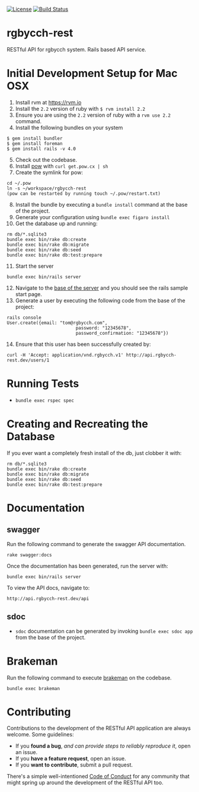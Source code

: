 [![License](http://img.shields.io/badge/license-MIT-green.svg?style=flat)](https://github.com/rgbycch/rgbycch-rest/blob/master/LICENSE)
[![Build Status](https://img.shields.io/travis/rgbycch/rgbycch-rest/master.svg?style=flat)](https://travis-ci.org/rgbycch/rgbycch-rest)
# rgbycch-rest
RESTful API for rgbycch system. Rails based API service.
# Initial Development Setup for Mac OSX
1. Install rvm at https://rvm.io
2. Install the `2.2` version of ruby with ```$ rvm install 2.2```
3. Ensure you are using the `2.2` version of ruby with a ```rvm use 2.2``` command.
4. Install the following bundles on your system
```
$ gem install bundler
$ gem install foreman
$ gem install rails -v 4.0
```
5. Check out the codebase.
6. Install [pow](http://pow.cx) with ```curl get.pow.cx | sh```
7. Create the symlink for pow:
```
cd ~/.pow
ln -s ~/workspace/rgbycch-rest
(pow can be restarted by running touch ~/.pow/restart.txt)
```
8. Install the bundle by executing a ```bundle install``` command at the base of the project.
9. Generate your configuration using ```bundle exec figaro install```
10. Get the database up and running:
```
rm db/*.sqlite3
bundle exec bin/rake db:create
bundle exec bin/rake db:migrate
bundle exec bin/rake db:seed
bundle exec bin/rake db:test:prepare
```
11. Start the server
```
bundle exec bin/rails server
```
12. Navigate to the [base of the server](http://rgbycch-rest.dev) and you should see the rails sample start page.
13. Generate a user by executing the following code from the base of the project:
```
rails console
User.create({email: "tom@rgbycch.com",
                          password: "12345678",
                          password_confirmation: "12345678"})
```
14. Ensure that this user has been successfully created by:
```
curl -H 'Accept: application/vnd.rgbycch.v1' http://api.rgbycch-rest.dev/users/1
```
# Running Tests
- ```bundle exec rspec spec```
# Creating and Recreating the Database
If you ever want a completely fresh install of the db, just clobber it with:
```
rm db/*.sqlite3
bundle exec bin/rake db:create
bundle exec bin/rake db:migrate
bundle exec bin/rake db:seed
bundle exec bin/rake db:test:prepare
```
# Documentation
## swagger
Run the following command to generate the swagger API documentation.
```
rake swagger:docs
```
Once the documentation has been generated, run the server with:
```
bundle exec bin/rails server
```
To view the API docs, navigate to:
```
http://api.rgbycch-rest.dev/api
```
## sdoc
- `sdoc` documentation can be generated by invoking ```bundle exec sdoc app``` from the base of the project.
# Brakeman
Run the following command to execute [brakeman](http://brakemanscanner.org/) on the codebase.
```
bundle exec brakeman
```
# Contributing
Contributions to the development of the RESTful API application are always welcome. Some guidelines:
- If you **found a bug**, _and can provide steps to reliably reproduce it_, open an issue.
- If you **have a feature request**, open an issue.
- If you **want to contribute**, submit a pull request.

There's a simple well-intentioned [Code of Conduct](http://contributor-covenant.org/version/1/2/0/code_of_conduct.txt) for any community that might spring up around the development of the RESTful API too.